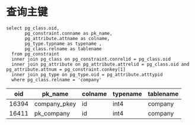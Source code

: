 # 查询主键

```pgsql
select pg_class.oid,
       pg_constraint.conname as pk_name,
       pg_attribute.attname as colname,
       pg_type.typname as typename ,
       pg_class.relname as tablename
  from pg_constraint
  inner join pg_class on pg_constraint.conrelid = pg_class.oid
  inner join pg_attribute on pg_attribute.attrelid = pg_class.oid and pg_attribute.attnum = pg_constraint.conkey[1]
  inner join pg_type on pg_type.oid = pg_attribute.atttypid
  where pg_class.relname = 'company'
```

| oid   | pk_name      | colname | typename | tablename |
| ----- | ------------ | ------- | -------- | --------- |
| 16394 | company_pkey | id      | int4     | company   |
| 16411 | pk_company   | id      | int4     | company   |
